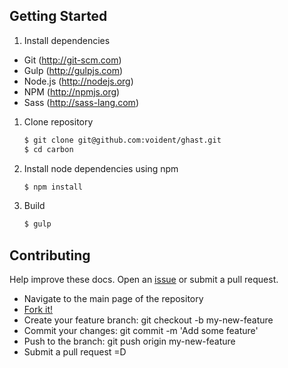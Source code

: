 ## Getting Started

1. Install dependencies

 * Git (<http://git-scm.com>)
 * Gulp (<http://gulpjs.com>)
 * Node.js (<http://nodejs.org>)
 * NPM (<http://npmjs.org>)
 * Sass (<http://sass-lang.com>)

1. Clone repository

   ```bash
   $ git clone git@github.com:voident/ghast.git
   $ cd carbon
   ```

1. Install node dependencies using npm

   ```bash
   $ npm install
   ```

1. Build

   ```bash
   $ gulp
   ```

## Contributing

Help improve these docs. Open an [issue](https://github.com/voident/ghast/issues/new) or submit a pull request.

- Navigate to the main page of the repository
- [Fork it!](https://github.com/voident/ghast#fork-destination-box)
- Create your feature branch: git checkout -b my-new-feature
- Commit your changes: git commit -m 'Add some feature'
- Push to the branch: git push origin my-new-feature
- Submit a pull request =D
